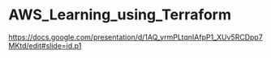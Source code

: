 # AWS_Learning_using_Terraform
https://docs.google.com/presentation/d/1AQ_yrmPLtqnIAfpP1_XUv5RCDpp7MKtd/edit#slide=id.p1
